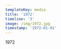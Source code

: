 ```yaml
---
templateKey: media
title: '1972'
timeline: '3'
image: /img/1972.jpg
timestamp: '1972-01-01'
---
```

1972
